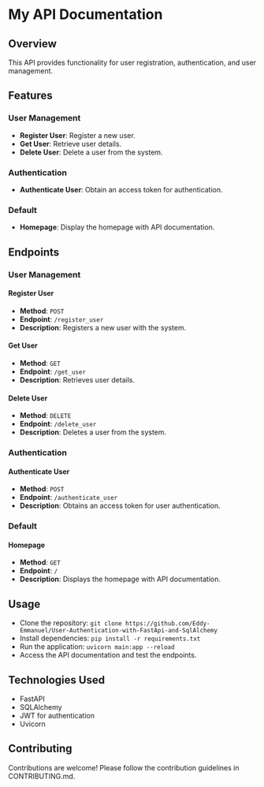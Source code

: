 # My API Documentation

## Overview
This API provides functionality for user registration, authentication, and user management.

## Features
### User Management
- **Register User**: Register a new user.
- **Get User**: Retrieve user details.
- **Delete User**: Delete a user from the system.

### Authentication
- **Authenticate User**: Obtain an access token for authentication.

### Default
- **Homepage**: Display the homepage with API documentation.

## Endpoints

### User Management

#### Register User
- **Method**: `POST`
- **Endpoint**: `/register_user`
- **Description**: Registers a new user with the system.

#### Get User
- **Method**: `GET`
- **Endpoint**: `/get_user`
- **Description**: Retrieves user details.

#### Delete User
- **Method**: `DELETE`
- **Endpoint**: `/delete_user`
- **Description**: Deletes a user from the system.

### Authentication

#### Authenticate User
- **Method**: `POST`
- **Endpoint**: `/authenticate_user`
- **Description**: Obtains an access token for user authentication.

### Default

#### Homepage
- **Method**: `GET`
- **Endpoint**: `/`
- **Description**: Displays the homepage with API documentation.

## Usage
- Clone the repository: `git clone https://github.com/Eddy-Emmanuel/User-Authentication-with-FastApi-and-SqlAlchemy`
- Install dependencies: `pip install -r requirements.txt`
- Run the application: `uvicorn main:app --reload`
- Access the API documentation and test the endpoints.

## Technologies Used
- FastAPI
- SQLAlchemy
- JWT for authentication
- Uvicorn

## Contributing
Contributions are welcome! Please follow the contribution guidelines in CONTRIBUTING.md.
